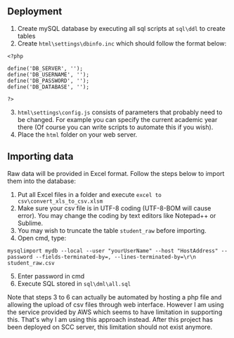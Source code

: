 ## Deployment

1. Create mySQL database by executing all sql scripts at `sql\ddl` to create tables
2. Create `html\settings\dbinfo.inc` which should follow the format below:
```
<?php

define('DB_SERVER', '');
define('DB_USERNAME', '');
define('DB_PASSWORD', '');
define('DB_DATABASE', '');

?>
```
3. `html\settings\config.js` consists of parameters that probably need to be changed. For example you can specify the current academic year there (Of course you can write scripts to automate this if you wish).
4. Place the `html` folder on your web server.

## Importing data

Raw data will be provided in Excel format. Follow the steps below to import them into the database:

1. Put all Excel files in a folder and execute `excel to csv\convert_xls_to_csv.xlsm`
2. Make sure your csv file is in UTF-8 coding (UTF-8-BOM will cause error). You may change the coding by text editors like Notepad++ or Sublime.
3. You may wish to truncate the table `student_raw` before importing.
4. Open cmd, type: 
```
mysqlimport mydb --local --user "yourUserName" --host "HostAddress" --password --fields-terminated-by=, --lines-terminated-by=\r\n student_raw.csv
```
5. Enter password in cmd
6. Execute SQL stored in `sql\dml\all.sql`

Note that steps 3 to 6 can actually be automated by hosting a php file and allowing the upload of csv files through web interface. However I am using the service provided by AWS which seems to have limitation in supporting this. That's why I am using this approach instead. After this project has been deployed on SCC server, this limitation should not exist anymore.

